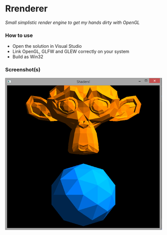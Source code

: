 # Rrenderer

_Small simplistic render engine to get my hands dirty with OpenGL_

### How to use

* Open the solution in Visual Studio
* Link OpenGL, GLFW and GLEW correctly on your system
* Build as Win32

### Screenshot(s)

![Screenshot 1](screenshots/1.png)
